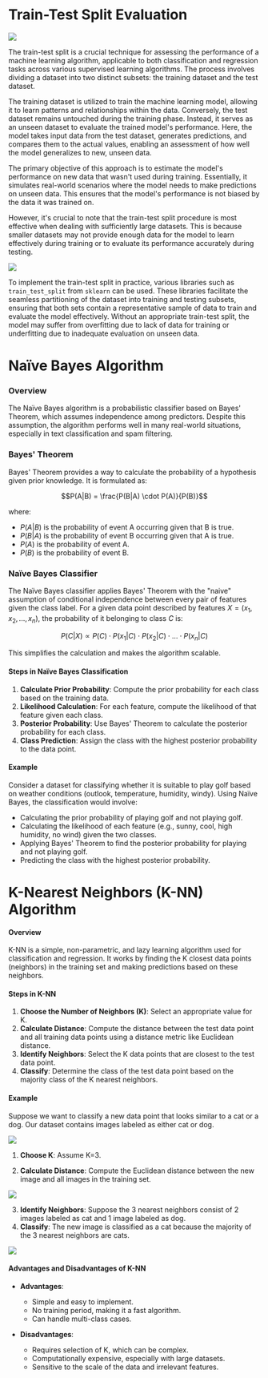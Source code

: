 # Train-Test Split Evaluation

![](img/2024-03-19-05-49-45.png)

The train-test split is a crucial technique for assessing the performance of a machine learning algorithm, applicable to both classification and regression tasks across various supervised learning algorithms. The process involves dividing a dataset into two distinct subsets: the training dataset and the test dataset.

The training dataset is utilized to train the machine learning model, allowing it to learn patterns and relationships within the data. Conversely, the test dataset remains untouched during the training phase. Instead, it serves as an unseen dataset to evaluate the trained model's performance. Here, the model takes input data from the test dataset, generates predictions, and compares them to the actual values, enabling an assessment of how well the model generalizes to new, unseen data.

The primary objective of this approach is to estimate the model's performance on new data that wasn't used during training. Essentially, it simulates real-world scenarios where the model needs to make predictions on unseen data. This ensures that the model's performance is not biased by the data it was trained on.

However, it's crucial to note that the train-test split procedure is most effective when dealing with sufficiently large datasets. This is because smaller datasets may not provide enough data for the model to learn effectively during training or to evaluate its performance accurately during testing.

![](img/2024-03-19-05-53-40.png)

To implement the train-test split in practice, various libraries such as `train_test_split` from `sklearn` can be used. These libraries facilitate the seamless partitioning of the dataset into training and testing subsets, ensuring that both sets contain a representative sample of data to train and evaluate the model effectively. Without an appropriate train-test split, the model may suffer from overfitting due to lack of data for training or underfitting due to inadequate evaluation on unseen data.


# Naïve Bayes Algorithm

### Overview
The Naïve Bayes algorithm is a probabilistic classifier based on Bayes' Theorem, which assumes independence among predictors. Despite this assumption, the algorithm performs well in many real-world situations, especially in text classification and spam filtering.

### Bayes' Theorem
Bayes' Theorem provides a way to calculate the probability of a hypothesis given prior knowledge. It is formulated as:

$$P(A|B) = \frac{P(B|A) \cdot P(A)}{P(B)}$$

where:
- $P(A|B)$ is the probability of event A occurring given that B is true.
- $P(B|A)$ is the probability of event B occurring given that A is true.
- $P(A)$ is the probability of event A.
- $P(B)$ is the probability of event B.

### Naïve Bayes Classifier
The Naïve Bayes classifier applies Bayes' Theorem with the "naive" assumption of conditional independence between every pair of features given the class label. For a given data point described by features $X = (x_1, x_2, ..., x_n)$, the probability of it belonging to class $C$ is:

$$P(C|X) \propto P(C) \cdot P(x_1|C) \cdot P(x_2|C) \cdot ... \cdot P(x_n|C)$$

This simplifies the calculation and makes the algorithm scalable.

#### Steps in Naïve Bayes Classification
1. **Calculate Prior Probability**: Compute the prior probability for each class based on the training data.
2. **Likelihood Calculation**: For each feature, compute the likelihood of that feature given each class.
3. **Posterior Probability**: Use Bayes' Theorem to calculate the posterior probability for each class.
4. **Class Prediction**: Assign the class with the highest posterior probability to the data point.

#### Example
Consider a dataset for classifying whether it is suitable to play golf based on weather conditions (outlook, temperature, humidity, windy). Using Naïve Bayes, the classification would involve:

- Calculating the prior probability of playing golf and not playing golf.
- Calculating the likelihood of each feature (e.g., sunny, cool, high humidity, no wind) given the two classes.
- Applying Bayes' Theorem to find the posterior probability for playing and not playing golf.
- Predicting the class with the highest posterior probability.



# K-Nearest Neighbors (K-NN) Algorithm

#### Overview
K-NN is a simple, non-parametric, and lazy learning algorithm used for classification and regression. It works by finding the K closest data points (neighbors) in the training set and making predictions based on these neighbors.

#### Steps in K-NN
1. **Choose the Number of Neighbors (K)**: Select an appropriate value for K.
2. **Calculate Distance**: Compute the distance between the test data point and all training data points using a distance metric like Euclidean distance.
3. **Identify Neighbors**: Select the K data points that are closest to the test data point.
4. **Classify**: Determine the class of the test data point based on the majority class of the K nearest neighbors.

#### Example
Suppose we want to classify a new data point that looks similar to a cat or a dog. Our dataset contains images labeled as either cat or dog.

![](img/2024-06-18-17-35-44.png)

1. **Choose K**: Assume K=3.

2. **Calculate Distance**: Compute the Euclidean distance between the new image and all images in the training set.

![](img/2024-06-18-17-36-14.png)

3. **Identify Neighbors**: Suppose the 3 nearest neighbors consist of 2 images labeled as cat and 1 image labeled as dog.
4. **Classify**: The new image is classified as a cat because the majority of the 3 nearest neighbors are cats.

![](img/2024-06-18-17-38-28.png)

#### Advantages and Disadvantages of K-NN
- **Advantages**:
  - Simple and easy to implement.
  - No training period, making it a fast algorithm.
  - Can handle multi-class cases.

- **Disadvantages**:
  - Requires selection of K, which can be complex.
  - Computationally expensive, especially with large datasets.
  - Sensitive to the scale of the data and irrelevant features.


